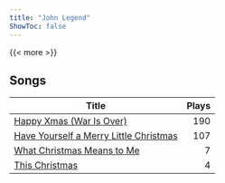 ```yaml
---
title: "John Legend"
ShowToc: false
---
```


{{< more >}}

## Songs
Title | Plays 
----- | -----: 
[Happy Xmas (War Is Over)](/songs/happy-xmas-war-is-over) | 190
[Have Yourself a Merry Little Christmas](/songs/have-yourself-a-merry-little-christmas) | 107
[What Christmas Means to Me](/songs/what-christmas-means-to-me) | 7
[This Christmas](/songs/this-christmas) | 4

